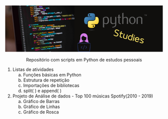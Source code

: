 ![Capa do Repositório](capa_python.png)
<p align="center">Repositório com scripts em Python de estudos pessoais</p>

1. Listas de atividades <br>
&emsp; a. Funções básicas em Python<br>
&emsp; b. Estrutura de repetição <br>
&emsp; c. Importações de bibliotecas<br>
&emsp; d. split( ) e append( ) <br>
2. Projeto de Análise de dados - Top 100 músicas Spotify(2010 - 2019)<br>
&emsp; a. Gráfico de Barras<br>
&emsp; b. Gráfico de Linhas<br>
&emsp; c. Gráfico de Rosca